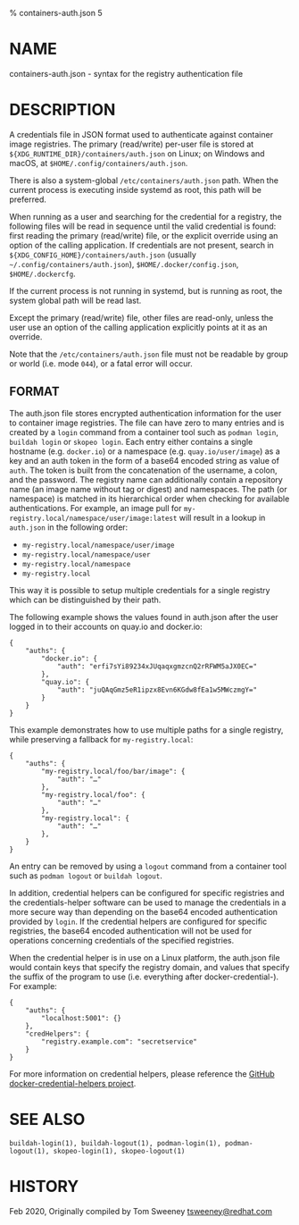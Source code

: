 % containers-auth.json 5

# NAME
containers-auth.json - syntax for the registry authentication file

# DESCRIPTION

A credentials file in JSON format used to authenticate against container image registries.
The primary (read/write) per-user file is stored at `${XDG_RUNTIME_DIR}/containers/auth.json` on Linux;
on Windows and macOS, at `$HOME/.config/containers/auth.json`.

There is also a system-global `/etc/containers/auth.json` path.  When the current process is executing inside systemd as root, this path will be preferred.

When running as a user and searching for the credential for a registry, the following files will be read in sequence until the valid credential is found:
first reading the primary (read/write) file, or the explicit override using an option of the calling application.
If credentials are not present, search in `${XDG_CONFIG_HOME}/containers/auth.json` (usually `~/.config/containers/auth.json`), `$HOME/.docker/config.json`, `$HOME/.dockercfg`.

If the current process is not running in systemd, but is running as root, the system global path will be read last.

Except the primary (read/write) file, other files are read-only, unless the user use an option of the calling application explicitly points at it as an override.

Note that the `/etc/containers/auth.json` file must not be readable by group or world (i.e. mode `044`), or a fatal error will occur.

## FORMAT

The auth.json file stores encrypted authentication information for the
user to container image registries.  The file can have zero to many entries and
is created by a `login` command from a container tool such as `podman login`,
`buildah login` or `skopeo login`. Each entry either contains a single
hostname (e.g. `docker.io`) or a namespace (e.g. `quay.io/user/image`) as a key
and an auth token in the form of a base64 encoded string as value of `auth`. The
token is built from the concatenation of the username, a colon, and the
password. The registry name can additionally contain a repository name (an image
name without tag or digest) and namespaces. The path (or namespace) is matched
in its hierarchical order when checking for available authentications. For
example, an image pull for `my-registry.local/namespace/user/image:latest` will
result in a lookup in `auth.json` in the following order:

- `my-registry.local/namespace/user/image`
- `my-registry.local/namespace/user`
- `my-registry.local/namespace`
- `my-registry.local`

This way it is possible to setup multiple credentials for a single registry
which can be distinguished by their path.

The following example shows the values found in auth.json after the user logged in to
their accounts on quay.io and docker.io:

```
{
	"auths": {
		"docker.io": {
			"auth": "erfi7sYi89234xJUqaqxgmzcnQ2rRFWM5aJX0EC="
		},
		"quay.io": {
			"auth": "juQAqGmz5eR1ipzx8Evn6KGdw8fEa1w5MWczmgY="
		}
	}
}
```

This example demonstrates how to use multiple paths for a single registry, while
preserving a fallback for `my-registry.local`:

```
{
	"auths": {
		"my-registry.local/foo/bar/image": {
			"auth": "…"
		},
		"my-registry.local/foo": {
			"auth": "…"
		},
		"my-registry.local": {
			"auth": "…"
		},
	}
}
```

An entry can be removed by using a `logout` command from a container
tool such as `podman logout` or `buildah logout`.

In addition, credential helpers can be configured for specific registries and the credentials-helper
software can be used to manage the credentials in a more secure way than depending on the base64 encoded authentication
provided by `login`.  If the credential helpers are configured for specific registries, the base64 encoded authentication will not be used
for operations concerning credentials of the specified registries.

When the credential helper is in use on a Linux platform, the auth.json file would contain keys that specify the registry domain, and values that specify the suffix of the program to use (i.e. everything after docker-credential-).  For example:

```
{
    "auths": {
        "localhost:5001": {}
    },
    "credHelpers": {
		"registry.example.com": "secretservice"
	}
}
```

For more information on credential helpers, please reference the [GitHub docker-credential-helpers project](https://github.com/docker/docker-credential-helpers/releases).

# SEE ALSO
    buildah-login(1), buildah-logout(1), podman-login(1), podman-logout(1), skopeo-login(1), skopeo-logout(1)

# HISTORY
Feb 2020, Originally compiled by Tom Sweeney <tsweeney@redhat.com>

